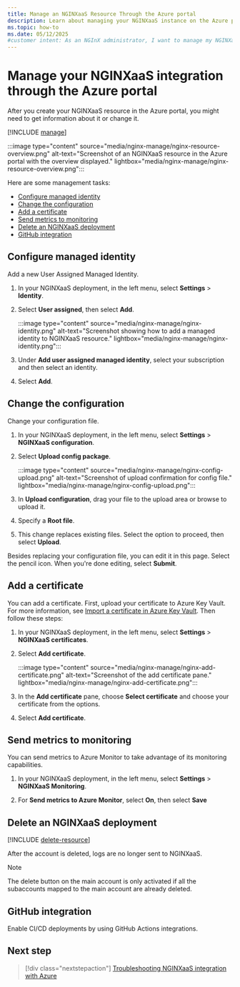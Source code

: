 ```yaml
---
title: Manage an NGINXaaS Resource Through the Azure portal
description: Learn about managing your NGINXaaS instance on the Azure portal, including configuring managed identities, adding certificates, and sending metrics to Azure Monitor.
ms.topic: how-to
ms.date: 05/12/2025
#customer intent: As an NGInX administrator, I want to manage my NGINXaaS instance by using the Azure portal.
---
```


# Manage your NGINXaaS integration through the Azure portal

After you create your NGINXaaS resource in the Azure portal, you might need to get information about it or change it.

[!INCLUDE [manage](../includes/manage.md)]

:::image type="content" source="media/nginx-manage/nginx-resource-overview.png" alt-text="Screenshot of an NGINXaaS resource in the Azure portal with the overview displayed." lightbox="media/nginx-manage/nginx-resource-overview.png":::

Here are some management tasks:

- [Configure managed identity](#configure-managed-identity)
- [Change the configuration](#change-the-configuration)
- [Add a certificate](#add-a-certificate)
- [Send metrics to monitoring](#send-metrics-to-monitoring)
- [Delete an NGINXaaS deployment](#delete-an-nginxaas-deployment)
- [GitHub integration](#github-integration)

## Configure managed identity

Add a new User Assigned Managed Identity.

1. In your NGINXaaS deployment, in the left menu, select **Settings** > **Identity**.

1. Select **User assigned**, then select **Add**.

   :::image type="content" source="media/nginx-manage/nginx-identity.png" alt-text="Screenshot showing how to add a managed identity to NGINXaaS resource." lightbox="media/nginx-manage/nginx-identity.png":::

1. Under **Add user assigned managed identity**, select your subscription and then select an identity.

1. Select **Add**.

## Change the configuration

Change your configuration file.

1. In your NGINXaaS deployment, in the left menu, select **Settings** > **NGINXaaS configuration**.

1. Select **Upload config package**.

   :::image type="content" source="media/nginx-manage/nginx-config-upload.png" alt-text="Screenshot of upload confirmation for config file." lightbox="media/nginx-manage/nginx-config-upload.png":::

1. In **Upload configuration**, drag your file to the upload area or browse to upload it.

1. Specify a **Root file**.

1. This change replaces existing files. Select the option to proceed, then select **Upload**.

Besides replacing your configuration file, you can edit it in this page. Select the pencil icon. When you're done editing, select **Submit**.

## Add a certificate

You can add a certificate. First, upload your certificate to Azure Key Vault. For more information, see [Import a certificate in Azure Key Vault](/azure/key-vault/certificates/tutorial-import-certificate). Then follow these steps:

1. In your NGINXaaS deployment, in the left menu, select **Settings** > **NGINXaaS certificates**.

1. Select **Add certificate**.

   :::image type="content" source="media/nginx-manage/nginx-add-certificate.png" alt-text="Screenshot of the add certificate pane." lightbox="media/nginx-manage/nginx-add-certificate.png":::

1. In the **Add certificate** pane, choose **Select certificate** and choose your certificate from the options.

1. Select **Add certificate**.

## Send metrics to monitoring

You can send metrics to Azure Monitor to take advantage of its monitoring capabilities.

1. In your NGINXaaS deployment, in the left menu, select **Settings** > **NGINXaaS Monitoring**.

1. For **Send metrics to Azure Monitor**, select **On**, then select **Save**

## Delete an NGINXaaS deployment

[!INCLUDE [delete-resource](../includes/delete-resource.md)]

After the account is deleted, logs are no longer sent to NGINXaaS.

> [!NOTE]
> The delete button on the main account is only activated if all the subaccounts mapped to the main account are already deleted.

## GitHub integration

Enable CI/CD deployments by using GitHub Actions integrations.

## Next step

> [!div class="nextstepaction"]
> [Troubleshooting NGINXaaS integration with Azure](troubleshoot.md)
